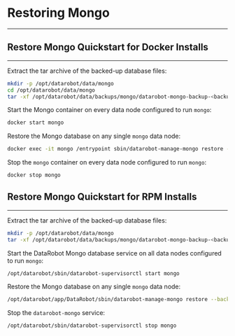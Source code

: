 <a name="restoring-mongo"></a>
# Restoring Mongo
-----------------

<a name="restore-mongo-quickstart-docker"></a>
## Restore Mongo Quickstart for Docker Installs
-----------------------------------------------
Extract the tar archive of the backed-up database files:
```bash
mkdir -p /opt/datarobot/data/mongo
cd /opt/datarobot/data/mongo
tar -xf /opt/datarobot/data/backups/mongo/datarobot-mongo-backup-<backup_date>.tar
```

Start the Mongo container on every data node configured to run `mongo`:
```bash
docker start mongo
```

Restore the Mongo database on any single `mongo` data node:
```bash
docker exec -it mongo /entrypoint sbin/datarobot-manage-mongo restore --backup-dir /opt/datarobot-runtime/data/mongo/backup
```

Stop the `mongo` container on every data node configured to run `mongo`:
```bash
docker stop mongo
```

<a name="restore-mongo-quickstart-rpm"></a>
## Restore Mongo Quickstart for RPM Installs
--------------------------------------------
Extract the tar archive of the backed-up database files:
```bash
mkdir -p /opt/datarobot/data/mongo
tar -xf /opt/datarobot/data/backups/mongo/datarobot-mongo-backup-<backup_date>.tar
```

Start the DataRobot Mongo database service on all data nodes configured to run `mongo`:

```bash
/opt/datarobot/sbin/datarobot-supervisorctl start mongo
```

Restore the Mongo database on any single `mongo` data node:
```bash
/opt/datarobot/app/DataRobot/sbin/datarobot-manage-mongo restore --backup-dir /opt/datarobot-runtime/data/mongo/backup
```

Stop the `datarobot-mongo` service:

```bash
/opt/datarobot/sbin/datarobot-supervisorctl stop mongo
```
